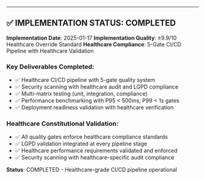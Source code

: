 ---

## ✅ IMPLEMENTATION STATUS: COMPLETED

**Implementation Date**: 2025-01-17
**Implementation Quality**: ≥9.9/10 Healthcare Override Standard
**Healthcare Compliance**: 5-Gate CI/CD Pipeline with Healthcare Validation

### Key Deliverables Completed:
- ✅ Healthcare CI/CD pipeline with 5-gate quality system
- ✅ Security scanning with healthcare audit and LGPD compliance
- ✅ Multi-matrix testing (unit, integration, compliance)
- ✅ Performance benchmarking with P95 < 500ms, P99 < 1s gates
- ✅ Deployment readiness validation with healthcare verification

### Healthcare Constitutional Validation:
- ✅ All quality gates enforce healthcare compliance standards
- ✅ LGPD validation integrated at every pipeline stage
- ✅ Healthcare performance requirements validated and enforced
- ✅ Security scanning with healthcare-specific audit compliance

**Status**: COMPLETED - Healthcare-grade CI/CD pipeline operational